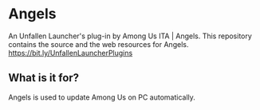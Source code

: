 # Angels
An Unfallen Launcher's plug-in by Among Us ITA | Angels. This repository contains the source and the web resources for Angels.\
https://bit.ly/UnfallenLauncherPlugins

## What is it for?
Angels is used to update Among Us on PC automatically.
